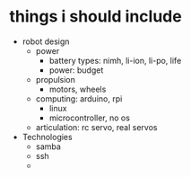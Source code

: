# things i should include

- robot design
    - power
        - battery types: nimh, li-ion, li-po, life
        - power: budget
    - propulsion
        - motors, wheels
    - computing: arduino, rpi
        - linux
        - microcontroller, no os
    - articulation: rc servo, real servos
- Technologies
    - samba
    - ssh
    - 
    
